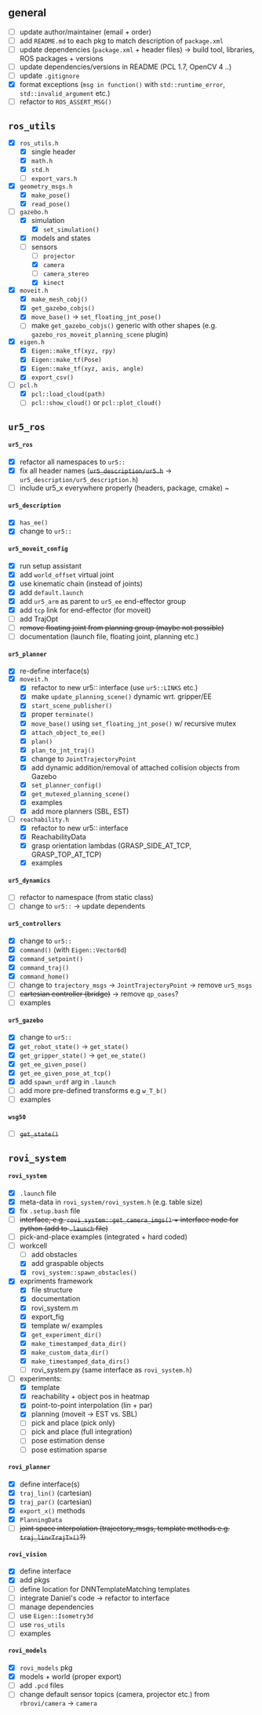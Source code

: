## general

- [ ] update author/maintainer (email + order)
- [ ] add `README.md` to each pkg to match description of `package.xml`
- [ ] update dependencies (`package.xml` + header files) → build tool, libraries, ROS packages + versions
- [ ] update dependencies/versions in README (PCL 1.7, OpenCV 4 ..)
- [ ] update `.gitignore`
- [x] format exceptions (`msg in function()` with `std::runtime_error`, `std::invalid_argument` etc.)
- [ ] refactor to `ROS_ASSERT_MSG()`

## `ros_utils`

- [x] `ros_utils.h`
	- [x] single header
	- [x] `math.h`
	- [x] `std.h`
	- [ ] `export_vars.h`
- [x] `geometry_msgs.h`
	- [x] `make_pose()`
	- [x] `read_pose()`
- [ ] `gazebo.h`
	- [x] simulation
		- [x] `set_simulation()`
	- [x] models and states
	- [ ] sensors
		- [ ] `projector`
		- [x] `camera`
		- [ ] `camera_stereo`
		- [x] `kinect`
- [x] `moveit.h`
	- [x] `make_mesh_cobj()`
	- [x] `get_gazebo_cobjs()`
	- [x] `move_base()` → `set_floating_jnt_pose()`
	- [ ] make `get_gazebo_cobjs()` generic with other shapes (e.g. `gazebo_ros_moveit_planning_scene` plugin) 
- [x] `eigen.h`
	- [x] `Eigen::make_tf(xyz, rpy)`
	- [x] `Eigen::make_tf(Pose)`
	- [x] `Eigen::make_tf(xyz, axis, angle)`
	- [x] `export_csv()`
- [ ] `pcl.h`
	- [x] `pcl::load_cloud(path)`
	- [ ] `pcl::show_cloud()` or `pcl::plot_cloud()`

## `ur5_ros`

#### `ur5_ros`

- [x] refactor all namespaces to `ur5::`
- [x] fix all header names (~~`ur5_description/ur5.h`~~ → `ur5_description/ur5_description.h`)
- [ ] include ur5_x everywhere properly (headers, package, cmake)
~
#### `ur5_description`

- [x] `has_ee()`
- [x] change to `ur5::`

#### `ur5_moveit_config`

- [x] run setup assistant
- [x] add `world_offset` virtual joint
- [x] use kinematic chain (instead of joints)
- [x] add `default.launch`
- [x] add `ur5_arm` as parent to `ur5_ee` end-effector group
- [x] add `tcp` link for end-effector (for moveit)
- [ ] add TrajOpt
- [ ] ~~remove floating joint from planning group (maybe not possible)~~
- [ ] documentation (launch file, floating joint, planning etc.)

#### `ur5_planner`

- [x] re-define interface(s)
- [x] `moveit.h`
	- [x] refactor to new ur5:: interface (use `ur5::LINKS` etc.)
	- [x] make `update_planning_scene()` dynamic wrt. gripper/EE
	- [x] `start_scene_publisher()`
	- [x] proper `terminate()`
	- [x] `move_base()` using `set_floating_jnt_pose()` w/ recursive mutex
	- [x] `attach_object_to_ee()`
	- [x] `plan()`
	- [x] `plan_to_jnt_traj()`
	- [x] change to `JointTrajectoryPoint`
	- [x] add dynamic addition/removal of attached collision objects from Gazebo
	- [x] `set_planner_config()`
	- [x] `get_mutexed_planning_scene()`
	- [x] examples
	- [x] add more planners (SBL, EST)
- [ ] `reachability.h`
	- [x] refactor to new ur5:: interface
	- [x] ReachabilityData
	- [x] grasp orientation lambdas (GRASP_SIDE_AT_TCP, GRASP_TOP_AT_TCP)
	- [x] examples

#### `ur5_dynamics`

- [ ] refactor to namespace (from static class)
- [ ] change to `ur5::` → update dependents

#### `ur5_controllers`

- [x] change to `ur5::`
- [x] `command()` (with `Eigen::Vector6d`)
- [x] `command_setpoint()`
- [x] `command_traj()`
- [x] `command_home()`
- [ ] change to `trajectory_msgs` → `JointTrajectoryPoint` → remove `ur5_msgs`
- [ ] ~~cartesian controller (bridge)~~ → remove `qp_oases`?
- [ ] examples

#### `ur5_gazebo`

- [x] change to `ur5::`
- [x] `get_robot_state()` → `get_state()`
- [x] `get_gripper_state()` → `get_ee_state()`
- [x] `get_ee_given_pose()`
- [x] `get_ee_given_pose_at_tcp()`
- [x] add `spawn_urdf` arg in `.launch`
- [ ] add more pre-defined transforms e.g `w_T_b()`
- [ ] examples

#### `wsg50`

- [ ] ~~`get_state()`~~

## `rovi_system`

#### `rovi_system`

- [x] `.launch` file
- [x] meta-data in `rovi_system/rovi_system.h` (e.g. table size)
- [x] fix `.setup.bash` file
- [ ] ~~interface, e.g. `rovi_system::get_camera_imgs()` + interface node for python (add to `.launch` file)~~
- [ ] pick-and-place examples (integrated + hard coded)
- [ ] workcell
	- [ ] add obstacles
	- [x] add graspable objects
	- [x] `rovi_system::spawn_obstacles()`
- [x] expriments framework
	- [x] file structure
	- [x] documentation
	- [x] rovi_system.m
	- [x] export_fig
	- [x] template w/ examples
	- [x] `get_experiment_dir()`
	- [x] `make_timestamped_data_dir()`
	- [x] `make_custom_data_dir()`
	- [x] `make_timestamped_data_dirs()`
	- [ ] rovi_system.py (same interface as `rovi_system.h`)
- [ ] experiments:
	- [x] template
	- [x] reachability + object pos in heatmap
	- [x] point-to-point interpolation (lin + par)
	- [x] planning (moveit → EST vs. SBL)
	- [ ] pick and place (pick only)
	- [ ] pick and place (full integration)
	- [ ] pose estimation dense
	- [ ] pose estimation sparse

#### `rovi_planner`

- [x] define interface(s)
- [x] `traj_lin()` (cartesian)
- [x] `traj_par()` (cartesian)
- [x] `export_x()` methods
- [x] `PlanningData`
- [ ] ~~joint space interpolation (trajectory_msgs, template methods e.g. `traj_lin<TrajT>()`?)~~

#### `rovi_vision`

- [x] define interface
- [x] add pkgs
- [ ] define location for DNNTemplateMatching templates
- [ ] integrate Daniel's code → refactor to interface
- [ ] manage dependencies
- [ ] use `Eigen::Isometry3d`
- [ ] use `ros_utils`
- [ ] examples

#### `rovi_models`

- [x] `rovi_models` pkg
- [x] models + world (proper export)
- [ ] add `.pcd` files
- [ ] change default sensor topics (camera, projector etc.) from `rbrovi/camera` → `camera`
